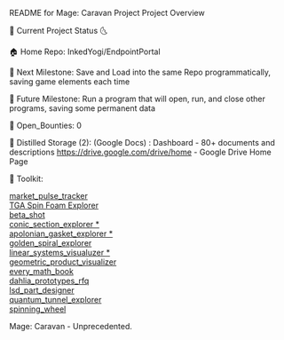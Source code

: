 README for Mage: Caravan Project
Project Overview

🌛 Current Project Status 🌜

🏠 Home Repo: InkedYogi/EndpointPortal 

🎯 Next Milestone: Save and Load into the same Repo programmatically, saving game elements each time

📐 Future Milestone: Run a program that will open, run, and close other programs, saving some permanent data

🐞 Open_Bounties: 0

💎 Distilled Storage (2): 
(Google Docs) : Dashboard - 80+ documents and descriptions
https://drive.google.com/drive/home - Google Drive Home Page

🧰 Toolkit: 

<div>
  <a href="https://inkedYogi.github.io/EndpointPortal/livingDocs/data/website/market_pulse_tracker.html">
    market_pulse_tracker
  </a>
</div>
<div>
  <a href="https://inkedYogi.github.io/EndpointPortal/livingDocs/data/website/SFD_Explorer.html">
    TGA Spin Foam Explorer
  </a>
</div>
<div>
  <a href="https://inkedYogi.github.io/EndpointPortal/livingDocs/data/website/beta_shot.html">
    beta_shot
  </a>
</div>
<div>
  <a href="https://inkedYogi.github.io/EndpointPortal/livingDocs/data/website/conic_section_explorer.html">
    conic_section_explorer *
  </a>
</div>
<div>
  <a href="https://inkedYogi.github.io/EndpointPortal/livingDocs/data/website/apolonian_gasket_explorer.html">
    apolonian_gasket_explorer *
  </a>
</div>
<div>
  <a href="https://inkedYogi.github.io/EndpointPortal/livingDocs/data/website/golden_spiral_explorer.html">
    golden_spiral_explorer
  </a>
</div>
<div>
  <a href="https://inkedYogi.github.io/EndpointPortal/livingDocs/data/website/linear_systems_visualuzer.html">
    linear_systems_visualuzer *
  </a>
</div>
<div>
  <a href="https://inkedYogi.github.io/EndpointPortal/livingDocs/data/website/geometric_product_visualizer.html">
    geometric_product_visualizer
  </a>
</div>
<div>
  <a href="https://inkedYogi.github.io/EndpointPortal/livingDocs/data/website/every_math_book.html">
    every_math_book
  </a>
</div>
<div>
  <a href="https://inkedYogi.github.io/EndpointPortal/livingDocs/data/website/dahlia_prototypes_rfq.html">
    dahlia_prototypes_rfq
  </a>
</div>
<div>
  <a href="https://inkedYogi.github.io/EndpointPortal/livingDocs/data/website/lsd_part_designer.html">
    lsd_part_designer
  </a>
</div>
<div>
  <a href="https://inkedYogi.github.io/EndpointPortal/livingDocs/data/website/quantum_tunnel_explorer.html">
    quantum_tunnel_explorer
  </a>
</div>
<div>
  <a href="https://inkedYogi.github.io/EndpointPortal/livingDocs/data/website/spinning_wheel.html">
    spinning_wheel
  </a>
</div>


Mage: Caravan - Unprecedented.
